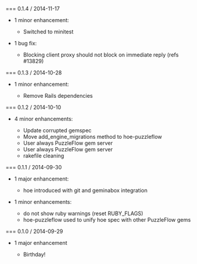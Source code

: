 === 0.1.4 / 2014-11-17

* 1 minor enhancement:

  * Switched to minitest

* 1 bug fix:

  * Blocking client proxy should not block on immediate reply (refs #13829)

=== 0.1.3 / 2014-10-28

* 1 minor enhancement:

  * Remove Rails dependencies

=== 0.1.2 / 2014-10-10

* 4 minor enhancements:

  * Update corrupted gemspec
  * Move add_engine_migrations method to hoe-puzzleflow
  * User always PuzzleFlow gem server
  * User always PuzzleFlow gem server
  * rakefile cleaning

=== 0.1.1 / 2014-09-30

* 1 major enhancement:

  * hoe introduced with git and geminabox integration

* 1 minor enhancements:

  * do not show ruby warnings (reset RUBY_FLAGS)
  * hoe-puzzleflow used to unify hoe spec with other PuzzleFlow gems

=== 0.1.0 / 2014-09-29

* 1 major enhancement

  * Birthday!



